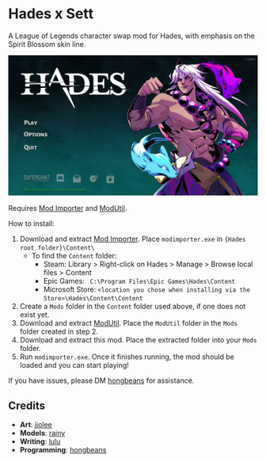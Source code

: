 # Hades x Sett
A League of Legends character swap mod for Hades, with emphasis on the Spirit Blossom skin line.

![Image of the Hades main menu screen, with Spirit Blossom Sett and his trusty badgers in place of Zagreus.](Images/title.jpg?raw=true "It's Sett time")

Requires [Mod Importer](https://www.nexusmods.com/hades/mods/26) and [ModUtil](https://www.nexusmods.com/hades/mods/27).

How to install:
1. Download and extract [Mod Importer](https://www.nexusmods.com/hades/mods/26). Place `modimporter.exe` in `{Hades root folder}\Content\`
    - To find the `Content` folder:
        - Steam: Library > Right-click on Hades > Manage > Browse local files > Content
        - Epic Games: ` C:\Program Files\Epic Games\Hades\Content`
        - Microsoft Store: `<location you chose when installing via the Store>\Hades\Content\Content`
2. Create a `Mods` folder in the `Content` folder used above, if one does not exist yet.
3. Download and extract [ModUtil](https://www.nexusmods.com/hades/mods/27). Place the `ModUtil` folder in the `Mods` folder created in step 2.
4. Download and extract this mod. Place the extracted folder into your `Mods` folder.
5. Run `modimporter.exe`. Once it finishes running, the mod should be loaded and you can start playing!

If you have issues, please DM [hongbeans](https://twitter.com/hongdous_) for assistance.

## Credits
- **Art**: [jjolee](https://twitter.com/sorrowtalks)
- **Models**: [rainy](https://twitter.com/MooncakePhel)
- **Writing**: [lulu](https://twitter.com/aphelionaphelia)
- **Programming**: [hongbeans](https://twitter.com/hongdous_)
